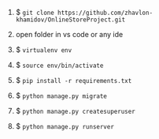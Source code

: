 1. $ ```git clone https://github.com/zhavlon-khamidov/OnlineStoreProject.git```

1. open folder in vs code or any ide

1. $ ```virtualenv env```
1. $ ```source env/bin/activate```
1. $ ```pip install -r requirements.txt```
1. $ ```python manage.py migrate```
1. $ ```python manage.py createsuperuser```
1. $ ```python manage.py runserver```

